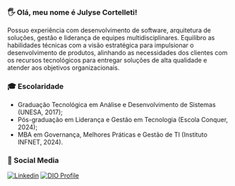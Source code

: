 ### 🖐️ Olá, meu nome é Julyse Cortelleti!
Possuo experiência com desenvolvimento de software, arquitetura de soluções, gestão e liderança de equipes multidisciplinares. Equilibro as habilidades técnicas com a visão estratégica para impulsionar o desenvolvimento de produtos, alinhando as necessidades dos clientes com os recursos tecnológicos para entregar soluções de alta qualidade e atender aos objetivos organizacionais.

### 🎓 Escolaridade
- Graduação Tecnológica em Análise e Desenvolvimento de Sistemas (UNESA, 2017);
- Pós-graduação em Liderança e Gestão em Tecnologia (Escola Conquer, 2024);
- MBA em Governança, Melhores Práticas e Gestão de TI (Instituto INFNET, 2024).

### 👥 Social Media
[![Linkedin](https://img.shields.io/badge/LinkedIn-0077B5?style=for-the-badge&logo=linkedin&logoColor=white)](https://www.linkedin.com/in/julyse-henriques-cortelleti/)
[![DIO Profile](https://img.shields.io/badge/-Meu%20Perfil%20na%20DIO-0077B5?style=for-the-badge&logo=gitbook&logoColor=white)](https://web.dio.me/users/julysehenriques)